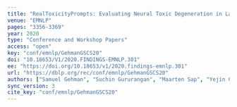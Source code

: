 ```yaml
---
title: "RealToxicityPrompts: Evaluating Neural Toxic Degeneration in Language Models."
venue: "EMNLP"
pages: "3356-3369"
year: 2020
type: "Conference and Workshop Papers"
access: "open"
key: "conf/emnlp/GehmanGSCS20"
doi: "10.18653/V1/2020.FINDINGS-EMNLP.301"
ee: "https://doi.org/10.18653/v1/2020.findings-emnlp.301"
url: "https://dblp.org/rec/conf/emnlp/GehmanGSCS20"
authors: ["Samuel Gehman", "Suchin Gururangan", "Maarten Sap", "Yejin Choi", "Noah A. Smith"]
sync_version: 3
cite_key: "conf/emnlp/GehmanGSCS20"
---
```

